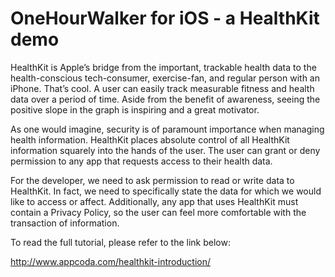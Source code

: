 # OneHourWalker for iOS - a HealthKit demo

HealthKit is Apple’s bridge from the important, trackable health data to the health-conscious tech-consumer, exercise-fan, and regular person with an iPhone. That’s cool. A user can easily track measurable fitness and health data over a period of time. Aside from the benefit of awareness, seeing the positive slope in the graph is inspiring and a great motivator.

As one would imagine, security is of paramount importance when managing health information. HealthKit places absolute control of all HealthKit information squarely into the hands of the user. The user can grant or deny permission to any app that requests access to their health data.

For the developer, we need to ask permission to read or write data to HealthKit. In fact, we need to specifically state the data for which we would like to access or affect. Additionally, any app that uses HealthKit must contain a Privacy Policy, so the user can feel more comfortable with the transaction of information.

To read the full tutorial, please refer to the link below:

http://www.appcoda.com/healthkit-introduction/
